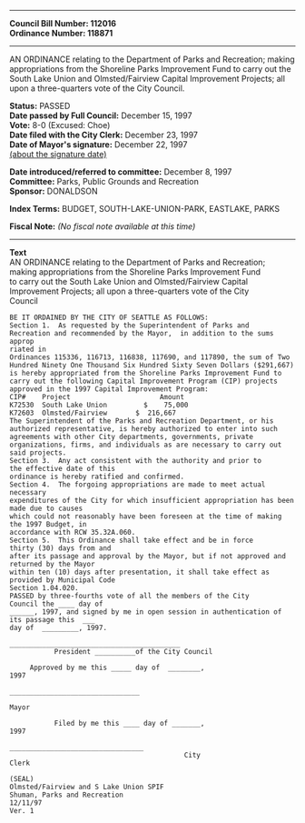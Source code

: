 * * * * *  
  
**Council Bill Number: [](#h0)[](#h2)112016**   
**Ordinance Number: 118871**  
  
* * * * *  
  
AN ORDINANCE relating to the Department of Parks and Recreation; making appropriations from the Shoreline Parks Improvement Fund to carry out the South Lake Union and Olmsted/Fairview Capital Improvement Projects; all upon a three-quarters vote of the City Council.  
  
**Status:** PASSED   
**Date passed by Full Council:** December 15, 1997   
**Vote:** 8-0 (Excused: Choe)   
**Date filed with the City Clerk:** December 23, 1997   
**Date of Mayor's signature:** December 22, 1997   
[(about the signature date)](/~public/approvaldate.htm)   
  
  
**Date introduced/referred to committee:** December 8, 1997   
**Committee:** Parks, Public Grounds and Recreation   
**Sponsor:** DONALDSON   
  
**Index Terms:** BUDGET, SOUTH-LAKE-UNION-PARK, EASTLAKE, PARKS  
  
**Fiscal Note:** *(No fiscal note available at this time)*  
  
* * * * *  
  
**Text**  
    AN ORDINANCE relating to the Department of Parks and Recreation;  
    making appropriations from the Shoreline Parks Improvement Fund  
    to carry out the South Lake Union and Olmsted/Fairview Capital  
    Improvement Projects; all upon a three-quarters vote of the City  
    Council  
  
    BE IT ORDAINED BY THE CITY OF SEATTLE AS FOLLOWS:  
    Section 1.  As requested by the Superintendent of Parks and  
    Recreation and recommended by the Mayor,  in addition to the sums approp  
    riated in  
    Ordinances 115336, 116713, 116838, 117690, and 117890, the sum of Two  
    Hundred Ninety One Thousand Six Hundred Sixty Seven Dollars ($291,667)  
    is hereby appropriated from the Shoreline Parks Improvement Fund to  
    carry out the following Capital Improvement Program (CIP) projects  
    approved in the 1997 Capital Improvement Program:  
    CIP#    Project                      Amount  
    K72530  South Lake Union         $    75,000  
    K72603  Olmsted/Fairview       $  216,667  
    The Superintendent of the Parks and Recreation Department, or his  
    authorized representative, is hereby authorized to enter into such  
    agreements with other City departments, governments, private  
    organizations, firms, and individuals as are necessary to carry out  
    said projects.  
    Section 3.  Any act consistent with the authority and prior to  
    the effective date of this  
    ordinance is hereby ratified and confirmed.  
    Section 4.  The forgoing appropriations are made to meet actual  
    necessary  
    expenditures of the City for which insufficient appropriation has been  
    made due to causes  
    which could not reasonably have been foreseen at the time of making  
    the 1997 Budget, in  
    accordance with RCW 35.32A.060.  
    Section 5.  This Ordinance shall take effect and be in force  
    thirty (30) days from and  
    after its passage and approval by the Mayor, but if not approved and  
    returned by the Mayor  
    within ten (10) days after presentation, it shall take effect as  
    provided by Municipal Code  
    Section 1.04.020.  
    PASSED by three-fourths vote of all the members of the City  
    Council the ____ day of  
    ______, 1997, and signed by me in open session in authentication of  
    its passage this  ___  
    day of  _________, 1997.  
  
    __________________________________________  
               President __________of the City Council  
  
         Approved by me this _____ day of  ________,  
    1997  
  
    ________________________________  
  
    Mayor  
  
               Filed by me this ____ day of _______,  
    1997  
  
    _________________________________  
                                               City  
    Clerk  
  
    (SEAL)  
    Olmsted/Fairview and S Lake Union SPIF  
    Shuman, Parks and Recreation  
    12/11/97  
    Ver. 1  
